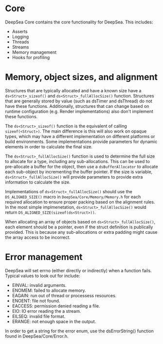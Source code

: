 # Core

DeepSea Core contains the core functionality for DeepSea. This includes:

* Asserts
* Logging
* Threads
* Streams
* Memory management
* Hooks for profiling

# Memory, object sizes, and alignment

Structures that are typically allocated and have a known size have a `ds<Struct>_sizeof()` and `ds<Struct>_fullAllocSize()` function. Structures that are generally stored by value (such as dsTimer and dsThread) do not have these functions. Additionally, structures that can change based on runtime configuration (e.g. Render implementations) also don't implement these functions.

The `ds<Struct>_sizeof()` function is the equivalent of calling `sizeof(<Struct>)`. The main difference is this will also work on opaque types, which may have a different implementation on different platforms or build environments. Some implementations provide parameters for dynamic elements in order to calculate the final size.

The `ds<Struct>_fullAllocSize()` function is used to determine the full size to allocate for a type, including any sub-allocations. This can be used to pre-allocate a buffer for the object, then use a `dsBufferAllocator` to allocate each sub-object by incrementing the buffer pointer. If the size is variable, `ds<Struct>_fullAllocSize()` will provide parameters to provide extra information to calculate the size.

Implementations of `ds<Struct>_fullAllocSize()` should use the `DS_ALIGNED_SIZE()` macro in `DeepSea/Core/Memory/Memory.h` for each required allocation to ensure proper packing based on the alignment rules. In the most simple implmenetation, `ds<Struct>_fullAllocSize()` would return `DS_ALIGNED_SIZE(sizeof(ds<Struct>))`.

When allocating an array of objects based on `ds<Struct>_fullAllocSize()`, each element should be a pointer, even if the struct definition is publically provided. This is because any sub-allocations or extra padding might cause the array access to be incorrect.

# Error management

DeepSea will set errno (either directly or indirectly) when a function fails. Typical values to look out for include:

* EINVAL: invalid arguments.
* ENOMEM: failed to allocate memory.
* EAGAIN: run out of thread or processess resources.
* ENOENT: file not found.
* EACCESS: permission denied reading a file.
* EIO: IO error reading the a stream.
* EILSEQ: invalid file format.
* ERANGE: not enough space in the output.

In order to get a string for the error enum, use the dsErrorString() function found in DeepSea/Core/Error.h.
